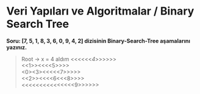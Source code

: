 # Veri Yapıları ve Algoritmalar / Binary Search Tree 

**Soru: [7, 5, 1, 8, 3, 6, 0, 9, 4, 2] dizisinin Binary-Search-Tree aşamalarını yazınız.**

>Root -> x = 4 aldım
><<<<<<*4*>>>>>>\
><<1>><<<<5>>>>\
><0><3><<<<<7>>>>>\
><<2>><<<<6<<<8>>>>\
><<<<<<<<<<<<<<<9>>>>>>